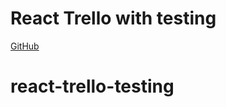 # React Trello with testing

[GitHub](https://github.com/Thinkful-Ed/react-trello-testing/)
# react-trello-testing

